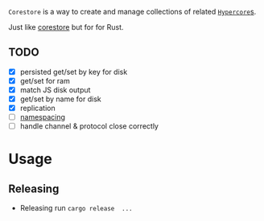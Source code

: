 `Corestore` is a way to create and manage collections of related [`Hypercore`s](https://github.com/datrs/hypercore).

Just like [corestore](https://github.com/holepunchto/corestore) but for for Rust.

## TODO

- [x] persisted get/set by key for disk
- [x] get/set for ram
- [x] match JS disk output
- [x] get/set by name for disk
- [x] replication
- [ ] [namespacing](https://github.com/holepunchto/corestore/tree/main?tab=readme-ov-file#const-store--storenamespacename)
- [ ] handle channel & protocol close correctly

# Usage

## Releasing

* Releasing run `cargo release  ... `
